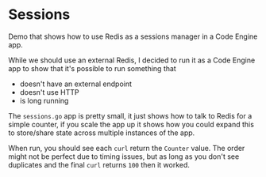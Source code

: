 # Sessions

Demo that shows how to use Redis as a sessions manager in a Code Engine
app.

While we should use an external Redis, I decided to run it as a Code Engine
app to show that it's possible to run something that
- doesn't have an external endpoint
- doesn't use HTTP
- is long running

The `sessions.go` app is pretty small, it just shows how to talk to
Redis for a simple counter, if you scale the app up it shows how you could
expand this to store/share state across multiple instances of the app.

When run, you should see each `curl` return the `Counter` value.
The order might not be perfect due to timing issues, but as long as you don't
see duplicates and the final `curl` returns `100` then it worked.
